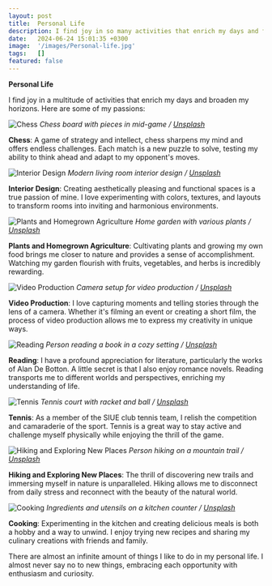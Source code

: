 ```yaml
---
layout: post
title:  Personal Life
description: I find joy in so many activities that enrich my days and fulfill me. Here are some of my passions.
date:   2024-06-24 15:01:35 +0300
image:  '/images/Personal-life.jpg'
tags:   []
featured: false
---
```

**Personal Life**

I find joy in a multitude of activities that enrich my days and broaden my horizons. Here are some of my passions:

![Chess]({{site.baseurl}}/images/cs.jpg)
*Chess board with pieces in mid-game / [Unsplash](https://unsplash.com/)*

**Chess**: A game of strategy and intellect, chess sharpens my mind and offers endless challenges. Each match is a new puzzle to solve, testing my ability to think ahead and adapt to my opponent's moves.

![Interior Design]({{site.baseurl}}/images/cs.jpg)
*Modern living room interior design / [Unsplash](https://unsplash.com/)*

**Interior Design**: Creating aesthetically pleasing and functional spaces is a true passion of mine. I love experimenting with colors, textures, and layouts to transform rooms into inviting and harmonious environments.

![Plants and Homegrown Agriculture]({{site.baseurl}}/images/cs.jpg)
*Home garden with various plants / [Unsplash](https://unsplash.com/)*

**Plants and Homegrown Agriculture**: Cultivating plants and growing my own food brings me closer to nature and provides a sense of accomplishment. Watching my garden flourish with fruits, vegetables, and herbs is incredibly rewarding.

![Video Production]({{site.baseurl}}/images/cs.jpg)
*Camera setup for video production / [Unsplash](https://unsplash.com/)*

**Video Production**: I love capturing moments and telling stories through the lens of a camera. Whether it's filming an event or creating a short film, the process of video production allows me to express my creativity in unique ways.

![Reading]({{site.baseurl}}/images/cs.jpg)
*Person reading a book in a cozy setting / [Unsplash](https://unsplash.com/)*

**Reading**: I have a profound appreciation for literature, particularly the works of Alan De Botton. A little secret is that I also enjoy romance novels. Reading transports me to different worlds and perspectives, enriching my understanding of life.

![Tennis]({{site.baseurl}}/images/cs.jpg)
*Tennis court with racket and ball / [Unsplash](https://unsplash.com/)*

**Tennis**: As a member of the SIUE club tennis team, I relish the competition and camaraderie of the sport. Tennis is a great way to stay active and challenge myself physically while enjoying the thrill of the game.

![Hiking and Exploring New Places]({{site.baseurl}}/images/cs.jpg)
*Person hiking on a mountain trail / [Unsplash](https://unsplash.com/)*

**Hiking and Exploring New Places**: The thrill of discovering new trails and immersing myself in nature is unparalleled. Hiking allows me to disconnect from daily stress and reconnect with the beauty of the natural world.

![Cooking]({{site.baseurl}}/images/cs.jpg)
*Ingredients and utensils on a kitchen counter / [Unsplash](https://unsplash.com/)*

**Cooking**: Experimenting in the kitchen and creating delicious meals is both a hobby and a way to unwind. I enjoy trying new recipes and sharing my culinary creations with friends and family.

There are almost an infinite amount of things I like to do in my personal life. I almost never say no to new things, embracing each opportunity with enthusiasm and curiosity.